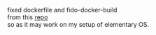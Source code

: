 fixed dockerfile and fido-docker-build      
from this [repo](https://github.com/dluciv/fidoip-docker-x86)           
so as it may work on my setup of elementary OS.
